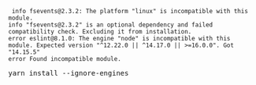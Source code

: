 <code>
 info fsevents@2.3.2: The platform "linux" is incompatible with this module.
info "fsevents@2.3.2" is an optional dependency and failed compatibility check. Excluding it from installation.
error eslint@8.1.0: The engine "node" is incompatible with this module. Expected version "^12.22.0 || ^14.17.0 || >=16.0.0". Got "14.15.5"
error Found incompatible module.
</code>

<pre>
yarn install --ignore-engines
</pre>

